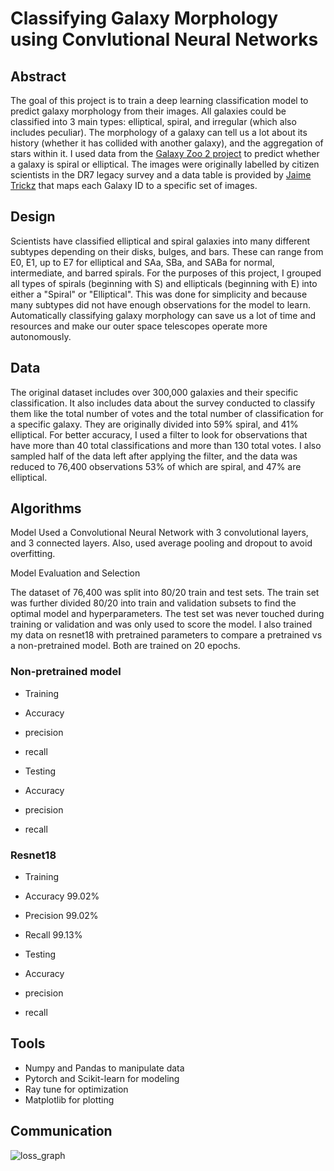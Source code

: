# Classifying Galaxy Morphology using Convlutional Neural Networks
## Abstract
The goal of this project is to train a deep learning classification model to predict galaxy morphology from their images. All galaxies could be classified into 3 main types: elliptical, spiral, and irregular (which also includes peculiar). The morphology of a galaxy can tell us a lot about its history (whether it has collided with another galaxy), and the aggregation of stars within it. I used data from the [Galaxy Zoo 2 project](https://data.galaxyzoo.org/) to predict whether a galaxy is spiral or elliptical. The images were originally labelled by citizen scientists in the DR7 legacy survey and a data table is provided by [Jaime Trickz](https://www.kaggle.com/jaimetrickz/galaxy-zoo-2-images) that maps each Galaxy ID to a specific set of images.

## Design
Scientists have classified elliptical and spiral galaxies into many different subtypes depending on their disks, bulges, and bars. These can range from E0, E1, up to E7 for elliptical and SAa, SBa, and SABa for normal, intermediate, and barred spirals. For the purposes of this project, I grouped all types of spirals (beginning with S) and ellipticals (beginning with E) into either a "Spiral" or "Elliptical". This was done for simplicity and because many subtypes did not have enough observations for the model to learn. Automatically classifying galaxy morphology can save us a lot of time and resources and make our outer space telescopes operate more autonomously. 

## Data
The original dataset includes over 300,000 galaxies and their specific classification. It also includes data about the survey conducted to classify them like the total number of votes and the total number of classification for a specific galaxy. They are originally divided into 59% spiral, and 41% elliptical. For better accuracy, I used a filter to look for observations that have more than 40 total classifications and more than 130 total votes. I also sampled half of the data left after applying the filter, and the data was reduced to 76,400 observations 53% of which are spiral, and 47% are elliptical.  

## Algorithms

Model 
Used a Convolutional Neural Network with 3 convolutional layers, and 3 connected layers. Also, used average pooling and dropout to avoid overfitting.

Model Evaluation and Selection

The dataset of 76,400 was split into 80/20 train and test sets. The train set was further divided 80/20 into train and validation subsets to find the optimal model and hyperparameters. The test set was never touched during training or validation and was only used to score the model. I also trained my data on resnet18 with pretrained parameters to compare a pretrained vs a non-pretrained model. Both are trained on 20 epochs.

### Non-pretrained model

* Training
 * Accuracy
 * precision
 * recall
  
* Testing
 * Accuracy
 * precision
 * recall

### Resnet18

* Training
 * Accuracy  99.02%
 * Precision 99.02%
 * Recall    99.13% 
 
* Testing
 * Accuracy
 * precision
 * recall

## Tools
* Numpy and Pandas to manipulate data
* Pytorch and Scikit-learn for modeling
* Ray tune for optimization
* Matplotlib for plotting

## Communication
![loss_graph](https://user-images.githubusercontent.com/75508181/149231884-3cfea88b-4047-4601-b0c3-e61f3ba8374f.png)
